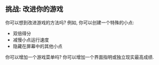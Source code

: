 ## 挑战: 改进你的游戏

你可以想到改进游戏的方法吗? 例如, 你可以创建一个特殊的小点:

+ 双倍得分
+ 减慢小点运行速度
+ 隐藏在屏幕中的其他小点

你可以增加一个游戏菜单吗? 你可以增加一个界面指明或独立现实最高成绩.